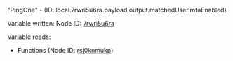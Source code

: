 "PingOne" - (ID: local.7rwri5u6ra.payload.output.matchedUser.mfaEnabled)

Variable written:
Node ID: [7rwri5u6ra](../nodes/7rwri5u6ra.md)

Variable reads:
* Functions (Node ID: [rsj0knmukp](../nodes/rsj0knmukp.md))
